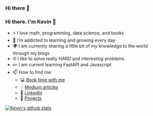 ### Hi there 👋

### Hi there. I'm Kevin 👋

<!--
**khuyentran1401/khuyentran1401** is a ✨ _special_ ✨ repository because its `README.md` (this file) appears on your GitHub profile.
-->

- :zap: I love math, programming, data science, and books
- 🌱 I’m addicted to learning and growing every day
- :earth_africa: I am currently sharing a little bit of my knowledge to the world through my blogs
- :nerd_face: I like to solve really HARD and interesting problems
- :pencil2:	I am current learning FastAPI and Javascript
- 📫 How to find me: 
  - :computer:	[Book time with me](https://booktime.xyz/p/khuyen-tran)   
  - :bulb: [Medium articles](https://medium.com/@khuyentran1476)
  - :office: [LinkedIn](https://www.linkedin.com/in/kevin-soto-428129200/)
  - :dart: [Projects](https://khuyentran1401.github.io/)
  
[![Kevin's github stats](https://github-readme-stats.vercel.app/api?username=KevinEsh&count_private=true&show_icons=true&theme=radical&hide_rank=false)](https://github.com/anuraghazra/github-readme-stats)
